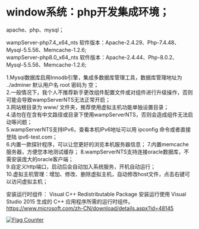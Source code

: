 # window系统：php开发集成环境；
apache、php、mysql；


wampServer-php7.4_x64_nts 软件版本：Apache-2.4.29、Php-7.4.48、Mysql-5.5.56、Memcache-1.2.6;  
wampServer-php8.0_x64_nts 软件版本：Apache-2.4.44、Php-8.0.2、Mysql-5.5.56、Memcache-1.2.6;  

1.Mysql数据库启用Innodb引擎，集成多数据库管理工具，数据库管理地址为 ../adminer 默认用户名 root 密码为 空；  
2.一般情况下，我个人不推荐新手更改组件配置文件或对组件进行升级操作，否则可能会导致wampServerNTS无法正常开启；  
3.网站根目录为 www/ 文件夹，推荐使用虚拟主机功能单独设置目录；  
4.请勿在在含有中文路径或目录下使用wampServerNTS，否则会造成组件无法启动等问题；  
5.wampServerNTS支持IPv6，查看本机IPv6地址可以用 ipconfig 命令或者直接登陆 ipv6-test.com；  
6.内置一款探针程序，可以让您更好的浏览本机服务器信息；
7.内置memcache服务器，方便您本地测试缓存； 
8.wampServerNTS支持连接oracle数据库，不需安装庞大的oracle客户端；    
9.自定义http端口，启动后会自动加入系统服务，开机自动运行；  
10.虚拟主机管理：增加、修改、删除虚拟主机，自动修改host文件，点击右键可以访问虚拟主机；  

安装运行时组件：
    Visual C++ Redistributable Package 安装运行使用 Visual Studio 2015 生成的 C++ 应用程序所需的运行时组件。
    https://www.microsoft.com/zh-CN/download/details.aspx?id=48145

<a href="https://info.flagcounter.com/AEYx"><img src="https://s11.flagcounter.com/count2/AEYx/bg_FFFFFF/txt_000000/border_CCCCCC/columns_2/maxflags_10/viewers_0/labels_1/pageviews_1/flags_0/percent_0/" alt="Flag Counter" border="0"></a>
